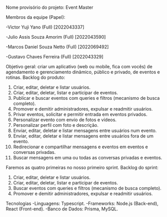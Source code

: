 Nome provisório do projeto:
Event Master

Membros da equipe (Papel):

-Victor Yuji Yano (Full) [2022043337]

-Julio Assis Souza Amorim (Full) [2022043590]

-Marcos Daniel Souza Netto (Full) [2022069492]

-Gustavo Chaves Ferreira (Full) [2022043329]

Objetivo geral: criar um aplicativo (web ou mobile, fica com vocês) de agendamento e gerenciamento dinâmico, público e privado, de eventos e rotinas.
Backlog do produto:
1. Criar, editar, deletar e listar usuários.
2. Criar, editar, deletar, listar e participar de eventos.
3. Publicar e buscar eventos com queries e filtros (mecanismo de busca completo).
4. Promover e demitir administradores, expulsar e readmitir usuários.
5. Privar eventos, solicitar e permitir entrada em eventos privados.
6. Personalizar evento com envio de fotos e vídeos.
7. Personalizar perfil com foto e descrição.
8. Enviar, editar, deletar e listar mensagens entre usuários num evento.
9. Enviar, editar, deletar e listar mensagens entre usuários fora de um evento.
10. Redirecionar e compartilhar mensagens e eventos em eventos e conversas privadas.
11. Buscar mensagens em uma ou todas as conversas privadas e eventos.

Faremos as quatro primeiras no nosso primeiro sprint.
Backlog do sprint:
1. Criar, editar, deletar e listar usuários.
2. Criar, editar, deletar, listar e participar de eventos.
3. Buscar eventos com queries e filtros (mecanismo de busca completo).
4. Promover e demitir administradores, expulsar e readmitir usuários.

Tecnologias
-Linguagens: Typescript.
-Frameworks: Node.js (Back-end), React (Front-end).
-Banco de Dados: Prisma, MySQL.

